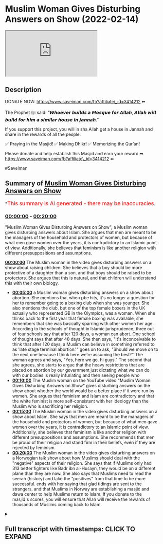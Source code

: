 # Muslim Woman Gives Disturbing Answers on Show (2022-02-14)

<iframe loading='lazy' src='https://www.youtube.com/embed/0eUfu5Wrh5E'></iframe>

## Description

DONATE NOW: https://www.saveiman.com/fb?affiliate\_id=3414212 ⬅

The Prophet ﷺ said: “𝙒𝙝𝙤𝙚𝙫𝙚𝙧 𝙗𝙪𝙞𝙡𝙙𝙨 𝙖 𝙈𝙤𝙨𝙦𝙪𝙚 𝙛𝙤𝙧 𝘼𝙡𝙡𝙖𝙝, 𝘼𝙡𝙡𝙖𝙝 𝙬𝙞𝙡𝙡 𝙗𝙪𝙞𝙡𝙙 𝙛𝙤𝙧 𝙝𝙞𝙢 𝙖 𝙨𝙞𝙢𝙞𝙡𝙖𝙧 𝙝𝙤𝙪𝙨𝙚 𝙞𝙣 𝙅𝙖𝙣𝙣𝙖𝙝.”

If you support this project, you will in sha Allah get a house in Jannah and share in the rewards of all the people:

✅ Praying in the Masjid!
✅ Making Dhikr!
✅ Memorizing the Qur’an!

Please donate and help establish this Masjid and earn your reward ➡ https://www.saveiman.com/fb?affiliate\_id=3414212 ⬅

\#SaveIman

## Summary of [Muslim Woman Gives Disturbing Answers on Show](https://www.youtube.com/watch?v=0eUfu5Wrh5E)

\*<span style="color:red; font-size:125%">This summary is AI generated - there may be inaccuracies</span>.

### [00:00:00](https://www.youtube.com/watch?v=0eUfu5Wrh5E\&t=0) - [00:20:00](https://www.youtube.com/watch?v=0eUfu5Wrh5E\&t=1200)

"Muslim Woman Gives Disturbing Answers on Show", a Muslim woman gives disturbing answers about Islam. She argues that men are meant to be the managers of the household and protectors of women, but because of what men gave women over the years, it is contradictory to an Islamic point of view. Additionally, she believes that feminism is like another religion with different presuppositions and assumptions.

**[00:00:00](https://www.youtube.com/watch?v=0eUfu5Wrh5E\&t=0)** The Muslim woman in the video gives disturbing answers on a show about raising children. She believes that a boy should be more protective of a daughter than a son, and that boys should be raised to be protectors. She argues that this is natural, and that children will understand this with their own biology.

*   **[00:05:00](https://www.youtube.com/watch?v=0eUfu5Wrh5E\&t=300)**  a Muslim woman gives disturbing answers on a show about abortion. She mentions that when pbe hits, it's no longer a question for her to remember going to a boxing club when she was younger. She also mentions the club, but one of the top female boxers in the UK actually who represented GB in the Olympics, was a woman. When she thinks back to the first year that female boxing was available, she remembers that she was basically sparring with other women her age. According to the schools of thought in Islamic jurisprudence, three out of four schools say that after 120 days, a woman can abort. One school of thought says that after 40 days. She then says, "It's inconceivable to think that after 120 days, a Muslim can believe in something referred to as 'late stage terminal abortion.'"  goes on to ask, "Should we move on to the next one because I think here we're assuming the best?" The woman agrees and says, "Yes, here we go, hi guys." The second that she agrees, she starts to argue that the heavy restrictions that are placed on abortion by our government just dictating what we can do with our bodies is really infuriating and then seeing people who
*   **[00:10:00](https://www.youtube.com/watch?v=0eUfu5Wrh5E\&t=600)** The Muslim woman on the YouTube video "Muslim Woman Gives Disturbing Answers on Show" gives disturbing answers on the show about whether the world would be a better place if it were run by women. She argues that feminism and islam are contradictory and that the white feminist is more self-consistent with her ideology than the Muslim who is sacrificing her religion.
*   **[00:15:00](https://www.youtube.com/watch?v=0eUfu5Wrh5E\&t=900)** The Muslim woman in the video gives disturbing answers on a show about Islam. She says that men are meant to be the managers of the household and protectors of women, but because of what men gave women over the years, it is contradictory to an Islamic point of view. Additionally, she believes that feminism is like another religion with different presuppositions and assumptions. She recommends that men be proud of their religion and stand firm in their beliefs, even if they are rejected by feminism.
*   **[00:20:00](https://www.youtube.com/watch?v=0eUfu5Wrh5E\&t=1200)** The Muslim woman in the video gives disturbing answers on a Norwegian talk show about how Muslims should deal with the "negative" aspects of their religion. She says that if Muslims only had 313 better fighters like Badr ibn al-Husayn, they would be on a different plane than they are now. She also says that Muslims need to read the seerah (history) and take the "positives" from that time to be more successful.  ends with her saying that glad tidings are sent to the strangers, and that Muslims in Norway are establishing a masjid and dawa center to help Muslims return to Islam. If you donate to the masjid's scores, you will ensure that Allah will receive the rewards of thousands of Muslims coming back to Islam.

<details><summary><h2>Full transcript with timestamps: CLICK TO EXPAND</h2></summary>

[0:00:00](https://youtu.be/0eUfu5Wrh5E?t=0) muslims in norway are now establishing a\
[0:00:02](https://youtu.be/0eUfu5Wrh5E?t=2) masjid and dawa center to enhance the\
[0:00:04](https://youtu.be/0eUfu5Wrh5E?t=4) norwegian dawah if you donate to this\
[0:00:06](https://youtu.be/0eUfu5Wrh5E?t=6) cause you will ensure allah reap the\
[0:00:08](https://youtu.be/0eUfu5Wrh5E?t=8) rewards of thousands of muslims coming\
[0:00:11](https://youtu.be/0eUfu5Wrh5E?t=11) back to islam and many of those who\
[0:00:13](https://youtu.be/0eUfu5Wrh5E?t=13) become dwight and invite to islam so\
[0:00:15](https://youtu.be/0eUfu5Wrh5E?t=15) click the link and donate now and share\
[0:00:18](https://youtu.be/0eUfu5Wrh5E?t=18) the video for extra rewards\
[0:00:26](https://youtu.be/0eUfu5Wrh5E?t=26) \[Music]\
[0:00:28](https://youtu.be/0eUfu5Wrh5E?t=28) i'm here with big g and a plus\
[0:00:32](https://youtu.be/0eUfu5Wrh5E?t=32) yes okay\
[0:00:35](https://youtu.be/0eUfu5Wrh5E?t=35) and here as well big h of course with\
[0:00:38](https://youtu.be/0eUfu5Wrh5E?t=38) you guys where is he\
[0:00:40](https://youtu.be/0eUfu5Wrh5E?t=40) \[Laughter]\
[0:00:42](https://youtu.be/0eUfu5Wrh5E?t=42) today we're going to be reacting to a\
[0:00:44](https://youtu.be/0eUfu5Wrh5E?t=44) video which i came across which has many\
[0:00:45](https://youtu.be/0eUfu5Wrh5E?t=45) many views uh about seven million\
[0:00:48](https://youtu.be/0eUfu5Wrh5E?t=48) actually i was surprised i didn't come\
[0:00:49](https://youtu.be/0eUfu5Wrh5E?t=49) across this video or that no one sent it\
[0:00:51](https://youtu.be/0eUfu5Wrh5E?t=51) to me before i think we were all\
[0:00:52](https://youtu.be/0eUfu5Wrh5E?t=52) surprised actually because this video\
[0:00:53](https://youtu.be/0eUfu5Wrh5E?t=53) was quite interesting it is actually\
[0:00:54](https://youtu.be/0eUfu5Wrh5E?t=54) yeah not least because there was\
[0:00:56](https://youtu.be/0eUfu5Wrh5E?t=56) actually a muslim representative\
[0:00:59](https://youtu.be/0eUfu5Wrh5E?t=59) did she represent\
[0:01:00](https://youtu.be/0eUfu5Wrh5E?t=60) exactly this is the question right there\
[0:01:02](https://youtu.be/0eUfu5Wrh5E?t=62) was a muslim woman there who at least\
[0:01:04](https://youtu.be/0eUfu5Wrh5E?t=64) looked like a muslim but did not sound\
[0:01:06](https://youtu.be/0eUfu5Wrh5E?t=66) like one\
[0:01:07](https://youtu.be/0eUfu5Wrh5E?t=67) who was answering these questions and\
[0:01:09](https://youtu.be/0eUfu5Wrh5E?t=69) the way this this program works the\
[0:01:10](https://youtu.be/0eUfu5Wrh5E?t=70) spectrum is that they've asked these\
[0:01:12](https://youtu.be/0eUfu5Wrh5E?t=72) questions and then they would stand\
[0:01:14](https://youtu.be/0eUfu5Wrh5E?t=74) on a spectrum\
[0:01:15](https://youtu.be/0eUfu5Wrh5E?t=75) okay on whether they agree\
[0:01:18](https://youtu.be/0eUfu5Wrh5E?t=78) or to what extent they agree and or\
[0:01:19](https://youtu.be/0eUfu5Wrh5E?t=79) disagree\
[0:01:20](https://youtu.be/0eUfu5Wrh5E?t=80) and so there are there are a few\
[0:01:22](https://youtu.be/0eUfu5Wrh5E?t=82) questions here that were asked i think\
[0:01:23](https://youtu.be/0eUfu5Wrh5E?t=83) which are person into the public\
[0:01:24](https://youtu.be/0eUfu5Wrh5E?t=84) discourse which we want to react to so\
[0:01:27](https://youtu.be/0eUfu5Wrh5E?t=87) let's let's look at the first thing\
[0:01:29](https://youtu.be/0eUfu5Wrh5E?t=89) that i i felt was um\
[0:01:32](https://youtu.be/0eUfu5Wrh5E?t=92) pretty important\
[0:01:35](https://youtu.be/0eUfu5Wrh5E?t=95) i actually don't want kids but if i were\
[0:01:37](https://youtu.be/0eUfu5Wrh5E?t=97) to decide to do that i would want them\
[0:01:40](https://youtu.be/0eUfu5Wrh5E?t=100) to to grow up in that environment where\
[0:01:42](https://youtu.be/0eUfu5Wrh5E?t=102) there's no difference between you two\
[0:01:44](https://youtu.be/0eUfu5Wrh5E?t=104) you don't have like a curfew that she\
[0:01:46](https://youtu.be/0eUfu5Wrh5E?t=106) doesn't have or vice versa so hijab what\
[0:01:49](https://youtu.be/0eUfu5Wrh5E?t=109) do you think about that because that's\
[0:01:49](https://youtu.be/0eUfu5Wrh5E?t=109) something a bit you know i would say\
[0:01:51](https://youtu.be/0eUfu5Wrh5E?t=111) well close to all of our hearts but you\
[0:01:53](https://youtu.be/0eUfu5Wrh5E?t=113) know to see a muslim woman um saying\
[0:01:55](https://youtu.be/0eUfu5Wrh5E?t=115) what she said or moving to where she\
[0:01:57](https://youtu.be/0eUfu5Wrh5E?t=117) moved was it the right move\
[0:01:58](https://youtu.be/0eUfu5Wrh5E?t=118) no i don't i don't think it was the\
[0:02:00](https://youtu.be/0eUfu5Wrh5E?t=120) right move but um we can employ hosni\
[0:02:02](https://youtu.be/0eUfu5Wrh5E?t=122) van here or the\
[0:02:03](https://youtu.be/0eUfu5Wrh5E?t=123) thinking good because at this point in\
[0:02:05](https://youtu.be/0eUfu5Wrh5E?t=125) time you can see that generically i mean\
[0:02:08](https://youtu.be/0eUfu5Wrh5E?t=128) when you're raising boys and girls there\
[0:02:09](https://youtu.be/0eUfu5Wrh5E?t=129) are not that many differences in the way\
[0:02:11](https://youtu.be/0eUfu5Wrh5E?t=131) that you're going to raise both of them\
[0:02:12](https://youtu.be/0eUfu5Wrh5E?t=132) in fact there are many rules in islam\
[0:02:14](https://youtu.be/0eUfu5Wrh5E?t=134) which indicate that you should be equal\
[0:02:16](https://youtu.be/0eUfu5Wrh5E?t=136) in gifts\
[0:02:17](https://youtu.be/0eUfu5Wrh5E?t=137) and time spent and your love that you\
[0:02:19](https://youtu.be/0eUfu5Wrh5E?t=139) have for both boys and girls so\
[0:02:21](https://youtu.be/0eUfu5Wrh5E?t=141) generically i mean\
[0:02:22](https://youtu.be/0eUfu5Wrh5E?t=142) uh i don't think it's wrong however\
[0:02:24](https://youtu.be/0eUfu5Wrh5E?t=144) there are obviously differences\
[0:02:26](https://youtu.be/0eUfu5Wrh5E?t=146) especially as boys and girls become\
[0:02:28](https://youtu.be/0eUfu5Wrh5E?t=148) closer to puberty\
[0:02:29](https://youtu.be/0eUfu5Wrh5E?t=149) and become closer to adulthood so\
[0:02:32](https://youtu.be/0eUfu5Wrh5E?t=152) that's what i would say like for for\
[0:02:33](https://youtu.be/0eUfu5Wrh5E?t=153) instance\
[0:02:35](https://youtu.be/0eUfu5Wrh5E?t=155) a boy now who's becoming a man has to\
[0:02:38](https://youtu.be/0eUfu5Wrh5E?t=158) start thinking about protection the\
[0:02:39](https://youtu.be/0eUfu5Wrh5E?t=159) protective role that they would have\
[0:02:42](https://youtu.be/0eUfu5Wrh5E?t=162) this is something we believe in we\
[0:02:43](https://youtu.be/0eUfu5Wrh5E?t=163) believe that for example a boy a son and\
[0:02:45](https://youtu.be/0eUfu5Wrh5E?t=165) a daughter\
[0:02:46](https://youtu.be/0eUfu5Wrh5E?t=166) knowing that the son has advantages\
[0:02:49](https://youtu.be/0eUfu5Wrh5E?t=169) which are anatomical in nature\
[0:02:51](https://youtu.be/0eUfu5Wrh5E?t=171) clearly you would you would guide the\
[0:02:52](https://youtu.be/0eUfu5Wrh5E?t=172) sun to be protective of over the\
[0:02:54](https://youtu.be/0eUfu5Wrh5E?t=174) daughter in a way that you wouldn't tell\
[0:02:56](https://youtu.be/0eUfu5Wrh5E?t=176) the daughter to be protective over the\
[0:02:58](https://youtu.be/0eUfu5Wrh5E?t=178) sun i don't know how to accent do you\
[0:03:00](https://youtu.be/0eUfu5Wrh5E?t=180) agree with uh with that no exactly even\
[0:03:02](https://youtu.be/0eUfu5Wrh5E?t=182) biologically that follows you know i've\
[0:03:04](https://youtu.be/0eUfu5Wrh5E?t=184) had a discussion with feminists in the\
[0:03:05](https://youtu.be/0eUfu5Wrh5E?t=185) park as well you know it's it's it's sad\
[0:03:07](https://youtu.be/0eUfu5Wrh5E?t=187) you know for them to deny their own\
[0:03:08](https://youtu.be/0eUfu5Wrh5E?t=188) biology you know and we're not talking\
[0:03:10](https://youtu.be/0eUfu5Wrh5E?t=190) about exceptions they'll come and say oh\
[0:03:11](https://youtu.be/0eUfu5Wrh5E?t=191) but if there's a woman that's a\
[0:03:12](https://youtu.be/0eUfu5Wrh5E?t=192) kickboxer we're not talking about that\
[0:03:13](https://youtu.be/0eUfu5Wrh5E?t=193) you know it's it's the duty of the male\
[0:03:16](https://youtu.be/0eUfu5Wrh5E?t=196) and like allah says men are the\
[0:03:17](https://youtu.be/0eUfu5Wrh5E?t=197) maintainers and practices of women\
[0:03:18](https://youtu.be/0eUfu5Wrh5E?t=198) period if the one who created me said\
[0:03:20](https://youtu.be/0eUfu5Wrh5E?t=200) that there's there's nothing else that\
[0:03:21](https://youtu.be/0eUfu5Wrh5E?t=201) needs to be loved that's what i was\
[0:03:23](https://youtu.be/0eUfu5Wrh5E?t=203) saying without delving in too much\
[0:03:26](https://youtu.be/0eUfu5Wrh5E?t=206) yeah i was gonna say that if if i was to\
[0:03:29](https://youtu.be/0eUfu5Wrh5E?t=209) push back and play devil's advocate i\
[0:03:32](https://youtu.be/0eUfu5Wrh5E?t=212) would say okay but here we're talking\
[0:03:34](https://youtu.be/0eUfu5Wrh5E?t=214) about kids\
[0:03:35](https://youtu.be/0eUfu5Wrh5E?t=215) should you not be bringing them all up\
[0:03:37](https://youtu.be/0eUfu5Wrh5E?t=217) as protectors should they not all be\
[0:03:40](https://youtu.be/0eUfu5Wrh5E?t=220) exposed to that no what's the definition\
[0:03:41](https://youtu.be/0eUfu5Wrh5E?t=221) protected\
[0:03:42](https://youtu.be/0eUfu5Wrh5E?t=222) look firstly if i have a daughter and\
[0:03:44](https://youtu.be/0eUfu5Wrh5E?t=224) have a son i'll both tell them both how\
[0:03:47](https://youtu.be/0eUfu5Wrh5E?t=227) to protect myself and i'm sure even your\
[0:03:49](https://youtu.be/0eUfu5Wrh5E?t=229) could you send them to bjj you know so\
[0:03:52](https://youtu.be/0eUfu5Wrh5E?t=232) even though you're\
[0:03:53](https://youtu.be/0eUfu5Wrh5E?t=233) against this but in your life you\
[0:03:55](https://youtu.be/0eUfu5Wrh5E?t=235) practice like you take your daughter and\
[0:03:57](https://youtu.be/0eUfu5Wrh5E?t=237) your son to bjj however let's be real\
[0:03:59](https://youtu.be/0eUfu5Wrh5E?t=239) here that when they grow up yeah that we\
[0:04:01](https://youtu.be/0eUfu5Wrh5E?t=241) need to be real with them and tell them\
[0:04:03](https://youtu.be/0eUfu5Wrh5E?t=243) you know and i'm sure they would realize\
[0:04:04](https://youtu.be/0eUfu5Wrh5E?t=244) that with their own biology they'll\
[0:04:05](https://youtu.be/0eUfu5Wrh5E?t=245) understand that a man is tend to be more\
[0:04:07](https://youtu.be/0eUfu5Wrh5E?t=247) stronger and their brother is there to\
[0:04:08](https://youtu.be/0eUfu5Wrh5E?t=248) protect you\
[0:04:09](https://youtu.be/0eUfu5Wrh5E?t=249) why should we be afraid of that that's\
[0:04:11](https://youtu.be/0eUfu5Wrh5E?t=251) why i would say that and you know on\
[0:04:12](https://youtu.be/0eUfu5Wrh5E?t=252) this point you know i take my child to i\
[0:04:15](https://youtu.be/0eUfu5Wrh5E?t=255) would do we do everything with like in\
[0:04:17](https://youtu.be/0eUfu5Wrh5E?t=257) terms of self defense my two i've got\
[0:04:18](https://youtu.be/0eUfu5Wrh5E?t=258) two daughters as you know but the thing\
[0:04:21](https://youtu.be/0eUfu5Wrh5E?t=261) is\
[0:04:22](https://youtu.be/0eUfu5Wrh5E?t=262) i do that now when she's very young and\
[0:04:24](https://youtu.be/0eUfu5Wrh5E?t=264) prepubescent and the same thing with my\
[0:04:26](https://youtu.be/0eUfu5Wrh5E?t=266) son but the moment puberty kicks in i\
[0:04:28](https://youtu.be/0eUfu5Wrh5E?t=268) mean people don't realize the effect of\
[0:04:29](https://youtu.be/0eUfu5Wrh5E?t=269) testosterone when testosterone comes\
[0:04:32](https://youtu.be/0eUfu5Wrh5E?t=272) into the picture i mean it's changing it\
[0:04:35](https://youtu.be/0eUfu5Wrh5E?t=275) actually increases muscle mass by up to\
[0:04:37](https://youtu.be/0eUfu5Wrh5E?t=277) fifty percent\
[0:04:39](https://youtu.be/0eUfu5Wrh5E?t=279) fifty five zero percent\
[0:04:41](https://youtu.be/0eUfu5Wrh5E?t=281) so now you know this is very interesting\
[0:04:45](https://youtu.be/0eUfu5Wrh5E?t=285) you see children right when they grow\
[0:04:47](https://youtu.be/0eUfu5Wrh5E?t=287) older and you see how like for example\
[0:04:49](https://youtu.be/0eUfu5Wrh5E?t=289) girls versus boys before the pubescent\
[0:04:51](https://youtu.be/0eUfu5Wrh5E?t=291) stage girls can sometimes really\
[0:04:53](https://youtu.be/0eUfu5Wrh5E?t=293) dominate boys because they don't there's\
[0:04:55](https://youtu.be/0eUfu5Wrh5E?t=295) no like testosterone advantage and these\
[0:04:58](https://youtu.be/0eUfu5Wrh5E?t=298) kind of things you see that very it's\
[0:04:59](https://youtu.be/0eUfu5Wrh5E?t=299) very often um very common but then when\
[0:05:02](https://youtu.be/0eUfu5Wrh5E?t=302) when pbe hits that's no longer a\
[0:05:03](https://youtu.be/0eUfu5Wrh5E?t=303) question i remember i remember going to\
[0:05:05](https://youtu.be/0eUfu5Wrh5E?t=305) a boxing club when i was younger i want\
[0:05:06](https://youtu.be/0eUfu5Wrh5E?t=306) to mention the club but one of the top\
[0:05:08](https://youtu.be/0eUfu5Wrh5E?t=308) female boxers in the uk actually who\
[0:05:10](https://youtu.be/0eUfu5Wrh5E?t=310) represented gb in\
[0:05:12](https://youtu.be/0eUfu5Wrh5E?t=312) the olympics okay\
[0:05:14](https://youtu.be/0eUfu5Wrh5E?t=314) when i think the first year they had\
[0:05:16](https://youtu.be/0eUfu5Wrh5E?t=316) female boxing yeah\
[0:05:18](https://youtu.be/0eUfu5Wrh5E?t=318) she was basically sparring she was a\
[0:05:20](https://youtu.be/0eUfu5Wrh5E?t=320) woman she was part of the 14 year old\
[0:05:21](https://youtu.be/0eUfu5Wrh5E?t=321) boys\
[0:05:23](https://youtu.be/0eUfu5Wrh5E?t=323) 13 14 year olds yeah eights and your\
[0:05:24](https://youtu.be/0eUfu5Wrh5E?t=324) nines she would be inconceivable to put\
[0:05:27](https://youtu.be/0eUfu5Wrh5E?t=327) her in with you know a 21 year old or\
[0:05:30](https://youtu.be/0eUfu5Wrh5E?t=330) something like that\
[0:05:32](https://youtu.be/0eUfu5Wrh5E?t=332) who's her weight or equal weight because\
[0:05:34](https://youtu.be/0eUfu5Wrh5E?t=334) the advantages are so well described\
[0:05:36](https://youtu.be/0eUfu5Wrh5E?t=336) then everyone knows in in that industry\
[0:05:38](https://youtu.be/0eUfu5Wrh5E?t=338) that it would be so disadvantageous for\
[0:05:39](https://youtu.be/0eUfu5Wrh5E?t=339) them okay should we move on to the next\
[0:05:41](https://youtu.be/0eUfu5Wrh5E?t=341) one because i think here we're assuming\
[0:05:42](https://youtu.be/0eUfu5Wrh5E?t=342) the best\
[0:05:53](https://youtu.be/0eUfu5Wrh5E?t=353) oh here we go hi guys\
[0:05:58](https://youtu.be/0eUfu5Wrh5E?t=358) second that i agree with that statement\
[0:06:00](https://youtu.be/0eUfu5Wrh5E?t=360) but i feel like the heavy restrictions\
[0:06:03](https://youtu.be/0eUfu5Wrh5E?t=363) that are placed on it by our government\
[0:06:05](https://youtu.be/0eUfu5Wrh5E?t=365) just dictating what we can do with our\
[0:06:06](https://youtu.be/0eUfu5Wrh5E?t=366) bodies is really infuriating and then\
[0:06:08](https://youtu.be/0eUfu5Wrh5E?t=368) seeing people who have kids and resent\
[0:06:10](https://youtu.be/0eUfu5Wrh5E?t=370) it for the rest of their lives and\
[0:06:12](https://youtu.be/0eUfu5Wrh5E?t=372) raising children that they never wanted\
[0:06:14](https://youtu.be/0eUfu5Wrh5E?t=374) it's frustrating and so do you think\
[0:06:16](https://youtu.be/0eUfu5Wrh5E?t=376) that those parents that are struggling\
[0:06:18](https://youtu.be/0eUfu5Wrh5E?t=378) with raising their children that they\
[0:06:19](https://youtu.be/0eUfu5Wrh5E?t=379) didn't have the option for adoption or\
[0:06:22](https://youtu.be/0eUfu5Wrh5E?t=382) other ways it depends like for a lot of\
[0:06:25](https://youtu.be/0eUfu5Wrh5E?t=385) cultures adoption is not okay so as you\
[0:06:27](https://youtu.be/0eUfu5Wrh5E?t=387) guys saw she was strongly agreeing with\
[0:06:30](https://youtu.be/0eUfu5Wrh5E?t=390) abortion but we know this just to make\
[0:06:31](https://youtu.be/0eUfu5Wrh5E?t=391) this clear\
[0:06:32](https://youtu.be/0eUfu5Wrh5E?t=392) that according to the the schools of\
[0:06:34](https://youtu.be/0eUfu5Wrh5E?t=394) thought in islamic jurisprudence three\
[0:06:36](https://youtu.be/0eUfu5Wrh5E?t=396) out of four schools say\
[0:06:38](https://youtu.be/0eUfu5Wrh5E?t=398) that after 120 days i mean up to 120\
[0:06:41](https://youtu.be/0eUfu5Wrh5E?t=401) days you can abort\
[0:06:43](https://youtu.be/0eUfu5Wrh5E?t=403) in certain circumstances not not all\
[0:06:45](https://youtu.be/0eUfu5Wrh5E?t=405) circumstances and one school of thought\
[0:06:47](https://youtu.be/0eUfu5Wrh5E?t=407) says 40 days\
[0:06:48](https://youtu.be/0eUfu5Wrh5E?t=408) it's inconceivable to think that after\
[0:06:51](https://youtu.be/0eUfu5Wrh5E?t=411) 120 days that a muslim\
[0:06:54](https://youtu.be/0eUfu5Wrh5E?t=414) can believe in something referred to as\
[0:06:56](https://youtu.be/0eUfu5Wrh5E?t=416) late stage terminal abortion\
[0:06:59](https://youtu.be/0eUfu5Wrh5E?t=419) which is as you know in in america in\
[0:07:02](https://youtu.be/0eUfu5Wrh5E?t=422) different parts of the western world and\
[0:07:03](https://youtu.be/0eUfu5Wrh5E?t=423) different parts of the world can go up\
[0:07:05](https://youtu.be/0eUfu5Wrh5E?t=425) to six months which if you've ever seen\
[0:07:07](https://youtu.be/0eUfu5Wrh5E?t=427) a child a child can survive in six\
[0:07:09](https://youtu.be/0eUfu5Wrh5E?t=429) months the way they take and we couldn't\
[0:07:11](https://youtu.be/0eUfu5Wrh5E?t=431) even put this like as a picture of you\
[0:07:13](https://youtu.be/0eUfu5Wrh5E?t=433) know a video how they actually extract\
[0:07:16](https://youtu.be/0eUfu5Wrh5E?t=436) and cut up a baby that's five months old\
[0:07:18](https://youtu.be/0eUfu5Wrh5E?t=438) literally a viable child a viable when i\
[0:07:21](https://youtu.be/0eUfu5Wrh5E?t=441) say viable i'm talking about living it\
[0:07:23](https://youtu.be/0eUfu5Wrh5E?t=443) has a pulse it has a heart it has organs\
[0:07:25](https://youtu.be/0eUfu5Wrh5E?t=445) it has a brain it can\
[0:07:28](https://youtu.be/0eUfu5Wrh5E?t=448) it can\
[0:07:28](https://youtu.be/0eUfu5Wrh5E?t=448) it has a nervous system you killed this\
[0:07:31](https://youtu.be/0eUfu5Wrh5E?t=451) child practically\
[0:07:33](https://youtu.be/0eUfu5Wrh5E?t=453) you're saying that a woman should have\
[0:07:34](https://youtu.be/0eUfu5Wrh5E?t=454) the right to do this\
[0:07:36](https://youtu.be/0eUfu5Wrh5E?t=456) on what grounds do you think this is\
[0:07:37](https://youtu.be/0eUfu5Wrh5E?t=457) commensurate with the islamic teaching\
[0:07:39](https://youtu.be/0eUfu5Wrh5E?t=459) to be honest i believe this it's it's\
[0:07:40](https://youtu.be/0eUfu5Wrh5E?t=460) just based on nothing no rationale no\
[0:07:42](https://youtu.be/0eUfu5Wrh5E?t=462) logic it's just basically\
[0:07:44](https://youtu.be/0eUfu5Wrh5E?t=464) i see an insecure muslim woman yeah\
[0:07:47](https://youtu.be/0eUfu5Wrh5E?t=467) who's dominated uh yes you know with\
[0:07:49](https://youtu.be/0eUfu5Wrh5E?t=469) ideologically yeah in the west yes and\
[0:07:51](https://youtu.be/0eUfu5Wrh5E?t=471) she's just basically\
[0:07:53](https://youtu.be/0eUfu5Wrh5E?t=473) like she's just saying you know i'm here\
[0:07:54](https://youtu.be/0eUfu5Wrh5E?t=474) do wherever you like me and wherever you\
[0:07:56](https://youtu.be/0eUfu5Wrh5E?t=476) go i'm to follow you that's what i see\
[0:07:58](https://youtu.be/0eUfu5Wrh5E?t=478) because there is no way if i sat that\
[0:07:59](https://youtu.be/0eUfu5Wrh5E?t=479) sister down i said do you genuinely\
[0:08:01](https://youtu.be/0eUfu5Wrh5E?t=481) believe this she would say to me\
[0:08:03](https://youtu.be/0eUfu5Wrh5E?t=483) i hope she would say to me no like i\
[0:08:04](https://youtu.be/0eUfu5Wrh5E?t=484) don't even know if i can say that she\
[0:08:06](https://youtu.be/0eUfu5Wrh5E?t=486) will say no and i hope she will say no\
[0:08:08](https://youtu.be/0eUfu5Wrh5E?t=488) but the thing is here how could you can\
[0:08:09](https://youtu.be/0eUfu5Wrh5E?t=489) you imagine this sister she's going to\
[0:08:11](https://youtu.be/0eUfu5Wrh5E?t=491) watch this i don't know if you have kids\
[0:08:13](https://youtu.be/0eUfu5Wrh5E?t=493) imagine you have a child and i want you\
[0:08:15](https://youtu.be/0eUfu5Wrh5E?t=495) to look at that child after you after\
[0:08:17](https://youtu.be/0eUfu5Wrh5E?t=497) you look at that child i want you to\
[0:08:18](https://youtu.be/0eUfu5Wrh5E?t=498) look at that child and say you know what\
[0:08:20](https://youtu.be/0eUfu5Wrh5E?t=500) your sibling\
[0:08:22](https://youtu.be/0eUfu5Wrh5E?t=502) imagine bro\
[0:08:23](https://youtu.be/0eUfu5Wrh5E?t=503) they were ripped piece by piece piece by\
[0:08:26](https://youtu.be/0eUfu5Wrh5E?t=506) piece because we need to put this into\
[0:08:28](https://youtu.be/0eUfu5Wrh5E?t=508) perspective when you come in and say oh\
[0:08:29](https://youtu.be/0eUfu5Wrh5E?t=509) that's wrong no no look at your child\
[0:08:31](https://youtu.be/0eUfu5Wrh5E?t=511) and say and if you did ever do abortion\
[0:08:33](https://youtu.be/0eUfu5Wrh5E?t=513) may allah forgive you and repent look at\
[0:08:35](https://youtu.be/0eUfu5Wrh5E?t=515) your child and say one of your siblings\
[0:08:37](https://youtu.be/0eUfu5Wrh5E?t=517) that died\
[0:08:39](https://youtu.be/0eUfu5Wrh5E?t=519) or killed not died killed and bit by lib\
[0:08:42](https://youtu.be/0eUfu5Wrh5E?t=522) limb by limb and we ripped them into\
[0:08:44](https://youtu.be/0eUfu5Wrh5E?t=524) pieces\
[0:08:46](https://youtu.be/0eUfu5Wrh5E?t=526) you're not talking about early abortion\
[0:08:47](https://youtu.be/0eUfu5Wrh5E?t=527) yeah\
[0:08:48](https://youtu.be/0eUfu5Wrh5E?t=528) no we're talking about five months yes\
[0:08:50](https://youtu.be/0eUfu5Wrh5E?t=530) but she's she's saying totally agree\
[0:08:51](https://youtu.be/0eUfu5Wrh5E?t=531) about her and the question is very clear\
[0:08:53](https://youtu.be/0eUfu5Wrh5E?t=533) so yes so\
[0:08:55](https://youtu.be/0eUfu5Wrh5E?t=535) limb by limb you've literally killed\
[0:08:57](https://youtu.be/0eUfu5Wrh5E?t=537) your own child you've killed your own\
[0:08:58](https://youtu.be/0eUfu5Wrh5E?t=538) child so you should\
[0:09:00](https://youtu.be/0eUfu5Wrh5E?t=540) bring up the child and say this is what\
[0:09:02](https://youtu.be/0eUfu5Wrh5E?t=542) i did to your sibling would you do that\
[0:09:07](https://youtu.be/0eUfu5Wrh5E?t=547) the quran states that when the child\
[0:09:09](https://youtu.be/0eUfu5Wrh5E?t=549) that the female interestingly\
[0:09:11](https://youtu.be/0eUfu5Wrh5E?t=551) female infanticide that the quran is\
[0:09:13](https://youtu.be/0eUfu5Wrh5E?t=553) against when the female child\
[0:09:15](https://youtu.be/0eUfu5Wrh5E?t=555) says for what for what sin did i what\
[0:09:18](https://youtu.be/0eUfu5Wrh5E?t=558) did you kill me for yes yes\
[0:09:22](https://youtu.be/0eUfu5Wrh5E?t=562) \[Music]\
[0:09:24](https://youtu.be/0eUfu5Wrh5E?t=564) what did you kill me for feminism\
[0:09:25](https://youtu.be/0eUfu5Wrh5E?t=565) exactly no no no no no what did you kill\
[0:09:26](https://youtu.be/0eUfu5Wrh5E?t=566) me can you watch under the judgement\
[0:09:28](https://youtu.be/0eUfu5Wrh5E?t=568) what did you kill me for uh for uh an\
[0:09:30](https://youtu.be/0eUfu5Wrh5E?t=570) ideology because i was insecure\
[0:09:34](https://youtu.be/0eUfu5Wrh5E?t=574) i think what's interesting here is the\
[0:09:36](https://youtu.be/0eUfu5Wrh5E?t=576) the slogan they use is my body my choice\
[0:09:39](https://youtu.be/0eUfu5Wrh5E?t=579) but absolutely your body it's not your\
[0:09:40](https://youtu.be/0eUfu5Wrh5E?t=580) body\
[0:09:42](https://youtu.be/0eUfu5Wrh5E?t=582) it's my body one bro one brother made a\
[0:09:44](https://youtu.be/0eUfu5Wrh5E?t=584) very good choice\
[0:09:45](https://youtu.be/0eUfu5Wrh5E?t=585) not choice he made a very good point and\
[0:09:47](https://youtu.be/0eUfu5Wrh5E?t=587) he said\
[0:09:48](https://youtu.be/0eUfu5Wrh5E?t=588) that puts the whole kind of impetus on\
[0:09:50](https://youtu.be/0eUfu5Wrh5E?t=590) the past person themselves but they're\
[0:09:52](https://youtu.be/0eUfu5Wrh5E?t=592) not the only one that's responsible or\
[0:09:55](https://youtu.be/0eUfu5Wrh5E?t=595) affected by that decision exactly that's\
[0:09:56](https://youtu.be/0eUfu5Wrh5E?t=596) right what about the choice of the\
[0:09:58](https://youtu.be/0eUfu5Wrh5E?t=598) father what about the choice of the\
[0:10:00](https://youtu.be/0eUfu5Wrh5E?t=600) grandfather about the choice of the\
[0:10:01](https://youtu.be/0eUfu5Wrh5E?t=601) family these sorts of things it's like\
[0:10:03](https://youtu.be/0eUfu5Wrh5E?t=603) you mentioned about human rights it's\
[0:10:05](https://youtu.be/0eUfu5Wrh5E?t=605) all about\
[0:10:06](https://youtu.be/0eUfu5Wrh5E?t=606) what you owed and not what you owe and\
[0:10:09](https://youtu.be/0eUfu5Wrh5E?t=609) that's one of the issues that we have\
[0:10:10](https://youtu.be/0eUfu5Wrh5E?t=610) with this that's point number one point\
[0:10:11](https://youtu.be/0eUfu5Wrh5E?t=611) number two even\
[0:10:13](https://youtu.be/0eUfu5Wrh5E?t=613) ronaldo himself he was one of the\
[0:10:15](https://youtu.be/0eUfu5Wrh5E?t=615) children and he mentions this in his\
[0:10:18](https://youtu.be/0eUfu5Wrh5E?t=618) documentary that he was supposed to be\
[0:10:19](https://youtu.be/0eUfu5Wrh5E?t=619) aborted he was supposed to be gone but\
[0:10:22](https://youtu.be/0eUfu5Wrh5E?t=622) if we didn't have ronaldo then we\
[0:10:24](https://youtu.be/0eUfu5Wrh5E?t=624) wouldn't have such a a\
[0:10:27](https://youtu.be/0eUfu5Wrh5E?t=627) a football star that people look up to\
[0:10:29](https://youtu.be/0eUfu5Wrh5E?t=629) because he doesn't have tattoos he\
[0:10:31](https://youtu.be/0eUfu5Wrh5E?t=631) doesn't drink alcohol you know he looks\
[0:10:34](https://youtu.be/0eUfu5Wrh5E?t=634) after his family and and somebody that\
[0:10:36](https://youtu.be/0eUfu5Wrh5E?t=636) is i'm not saying the best of role\
[0:10:37](https://youtu.be/0eUfu5Wrh5E?t=637) models but i'm saying he's better than\
[0:10:39](https://youtu.be/0eUfu5Wrh5E?t=639) most\
[0:10:40](https://youtu.be/0eUfu5Wrh5E?t=640) so these two things i think uh\
[0:10:43](https://youtu.be/0eUfu5Wrh5E?t=643) are very important things to reflect\
[0:10:45](https://youtu.be/0eUfu5Wrh5E?t=645) about but you you wanted to say\
[0:10:46](https://youtu.be/0eUfu5Wrh5E?t=646) something about my body and my choice i\
[0:10:48](https://youtu.be/0eUfu5Wrh5E?t=648) forget this is my body my choice no so\
[0:10:50](https://youtu.be/0eUfu5Wrh5E?t=650) we we are created by allah and we belong\
[0:10:52](https://youtu.be/0eUfu5Wrh5E?t=652) to allah simple as that yeah this again\
[0:10:53](https://youtu.be/0eUfu5Wrh5E?t=653) it's it's a matter of akida bro and\
[0:10:55](https://youtu.be/0eUfu5Wrh5E?t=655) having tawakon and allah because when\
[0:10:57](https://youtu.be/0eUfu5Wrh5E?t=657) you're aborting this child again it's a\
[0:10:59](https://youtu.be/0eUfu5Wrh5E?t=659) lack of\
[0:11:00](https://youtu.be/0eUfu5Wrh5E?t=660) because if your thinking is i can't look\
[0:11:02](https://youtu.be/0eUfu5Wrh5E?t=662) after them okay allah says in the quran\
[0:11:04](https://youtu.be/0eUfu5Wrh5E?t=664) he is the one that provides one life all\
[0:11:06](https://youtu.be/0eUfu5Wrh5E?t=666) these issues linked to tawheed and his\
[0:11:09](https://youtu.be/0eUfu5Wrh5E?t=669) mainly\
[0:11:10](https://youtu.be/0eUfu5Wrh5E?t=670) not trusting having trust in allah\
[0:11:13](https://youtu.be/0eUfu5Wrh5E?t=673) knowing that he's the creator that\
[0:11:14](https://youtu.be/0eUfu5Wrh5E?t=674) created the heavens and the earth that\
[0:11:15](https://youtu.be/0eUfu5Wrh5E?t=675) he can provide for you it's not deep\
[0:11:17](https://youtu.be/0eUfu5Wrh5E?t=677) well\
[0:11:18](https://youtu.be/0eUfu5Wrh5E?t=678) it's an insulin can you imagine the one\
[0:11:19](https://youtu.be/0eUfu5Wrh5E?t=679) who created the heavens do you believe\
[0:11:20](https://youtu.be/0eUfu5Wrh5E?t=680) in him yeah i do but do you believe it\
[0:11:22](https://youtu.be/0eUfu5Wrh5E?t=682) can provide for you uh what an insult\
[0:11:24](https://youtu.be/0eUfu5Wrh5E?t=684) what's an insult there's there's also\
[0:11:26](https://youtu.be/0eUfu5Wrh5E?t=686) another thing that needs to be\
[0:11:28](https://youtu.be/0eUfu5Wrh5E?t=688) understood here they might say you know\
[0:11:29](https://youtu.be/0eUfu5Wrh5E?t=689) what she's just um she's just a woman\
[0:11:31](https://youtu.be/0eUfu5Wrh5E?t=691) you know leave her alone\
[0:11:35](https://youtu.be/0eUfu5Wrh5E?t=695) the thing is there's two types of\
[0:11:37](https://youtu.be/0eUfu5Wrh5E?t=697) muslims that can go on a show like that\
[0:11:38](https://youtu.be/0eUfu5Wrh5E?t=698) one without hijab that people will\
[0:11:40](https://youtu.be/0eUfu5Wrh5E?t=700) assume certain things let's face it we\
[0:11:42](https://youtu.be/0eUfu5Wrh5E?t=702) do live in a society where we judge by\
[0:11:45](https://youtu.be/0eUfu5Wrh5E?t=705) what's apparent whether it's right right\
[0:11:47](https://youtu.be/0eUfu5Wrh5E?t=707) or whether it's wrong if somebody sees a\
[0:11:49](https://youtu.be/0eUfu5Wrh5E?t=709) hijabi woman on there and they're not\
[0:11:51](https://youtu.be/0eUfu5Wrh5E?t=711) that exposed to islam they will assume\
[0:11:53](https://youtu.be/0eUfu5Wrh5E?t=713) that that is the orthodox opinion of\
[0:11:56](https://youtu.be/0eUfu5Wrh5E?t=716) islam so you're saying that there is a\
[0:11:58](https://youtu.be/0eUfu5Wrh5E?t=718) cut of age and you're saying three\
[0:11:59](https://youtu.be/0eUfu5Wrh5E?t=719) months now you could argue maybe she\
[0:12:01](https://youtu.be/0eUfu5Wrh5E?t=721) knew that maybe she didn't know that\
[0:12:03](https://youtu.be/0eUfu5Wrh5E?t=723) four months but with all due respect\
[0:12:05](https://youtu.be/0eUfu5Wrh5E?t=725) like if she didn't know that and she\
[0:12:06](https://youtu.be/0eUfu5Wrh5E?t=726) knows she's the only hijabi on that show\
[0:12:08](https://youtu.be/0eUfu5Wrh5E?t=728) it's a big channel she has a\
[0:12:10](https://youtu.be/0eUfu5Wrh5E?t=730) responsibility to say and represent her\
[0:12:13](https://youtu.be/0eUfu5Wrh5E?t=733) religion because she's wearing the\
[0:12:14](https://youtu.be/0eUfu5Wrh5E?t=734) attire if you're wearing the attire of a\
[0:12:16](https://youtu.be/0eUfu5Wrh5E?t=736) policewoman and then somebody asks you\
[0:12:18](https://youtu.be/0eUfu5Wrh5E?t=738) law and you get the law wrong you can't\
[0:12:20](https://youtu.be/0eUfu5Wrh5E?t=740) say hey don't judge me by the way i look\
[0:12:22](https://youtu.be/0eUfu5Wrh5E?t=742) so she's she is responsible and she does\
[0:12:25](https://youtu.be/0eUfu5Wrh5E?t=745) need to be sensible about these things\
[0:12:27](https://youtu.be/0eUfu5Wrh5E?t=747) even if you make the argument that maybe\
[0:12:29](https://youtu.be/0eUfu5Wrh5E?t=749) it was cut out maybe this may be that\
[0:12:30](https://youtu.be/0eUfu5Wrh5E?t=750) she should you know ensure that her\
[0:12:32](https://youtu.be/0eUfu5Wrh5E?t=752) religion is represented well i think\
[0:12:35](https://youtu.be/0eUfu5Wrh5E?t=755) with her the thing is what is most\
[0:12:37](https://youtu.be/0eUfu5Wrh5E?t=757) despicable\
[0:12:38](https://youtu.be/0eUfu5Wrh5E?t=758) about her\
[0:12:40](https://youtu.be/0eUfu5Wrh5E?t=760) kind of\
[0:12:41](https://youtu.be/0eUfu5Wrh5E?t=761) portrayal of islam or lack thereof\
[0:12:43](https://youtu.be/0eUfu5Wrh5E?t=763) actually to be honest with you is the\
[0:12:45](https://youtu.be/0eUfu5Wrh5E?t=765) fact that she's being so inconsistent\
[0:12:47](https://youtu.be/0eUfu5Wrh5E?t=767) with her worldview\
[0:12:49](https://youtu.be/0eUfu5Wrh5E?t=769) look she's representing islam through\
[0:12:51](https://youtu.be/0eUfu5Wrh5E?t=771) her attire like you've mentioned\
[0:12:53](https://youtu.be/0eUfu5Wrh5E?t=773) and she's meant to represent a muslim\
[0:12:55](https://youtu.be/0eUfu5Wrh5E?t=775) voice on the show yeah she all she's\
[0:12:58](https://youtu.be/0eUfu5Wrh5E?t=778) doing is spouting left-wing propaganda\
[0:13:01](https://youtu.be/0eUfu5Wrh5E?t=781) second word feminism\
[0:13:02](https://youtu.be/0eUfu5Wrh5E?t=782) this is not a representation of what\
[0:13:04](https://youtu.be/0eUfu5Wrh5E?t=784) muslims believe and she's not\
[0:13:06](https://youtu.be/0eUfu5Wrh5E?t=786) self-consistent with islam she's trying\
[0:13:08](https://youtu.be/0eUfu5Wrh5E?t=788) to bring two opposing ideologies\
[0:13:10](https://youtu.be/0eUfu5Wrh5E?t=790) together second wave feminism and islam\
[0:13:13](https://youtu.be/0eUfu5Wrh5E?t=793) and it's just looking wrong first of all\
[0:13:15](https://youtu.be/0eUfu5Wrh5E?t=795) i want to i want to show one thing okay\
[0:13:17](https://youtu.be/0eUfu5Wrh5E?t=797) they asked a question which is\
[0:13:19](https://youtu.be/0eUfu5Wrh5E?t=799) that do they believe that the world\
[0:13:21](https://youtu.be/0eUfu5Wrh5E?t=801) would be a better place if it's run by\
[0:13:22](https://youtu.be/0eUfu5Wrh5E?t=802) women yeah\
[0:13:23](https://youtu.be/0eUfu5Wrh5E?t=803) and look where she stands on the on\
[0:13:25](https://youtu.be/0eUfu5Wrh5E?t=805) there she doesn't have a strong stance\
[0:13:27](https://youtu.be/0eUfu5Wrh5E?t=807) but look where she stands as well but\
[0:13:29](https://youtu.be/0eUfu5Wrh5E?t=809) then look at the contribution i want to\
[0:13:31](https://youtu.be/0eUfu5Wrh5E?t=811) focus on the contribution of the white\
[0:13:33](https://youtu.be/0eUfu5Wrh5E?t=813) feminists white feminists because i\
[0:13:35](https://youtu.be/0eUfu5Wrh5E?t=815) actually think it was a very good\
[0:13:37](https://youtu.be/0eUfu5Wrh5E?t=817) contribution from within her own\
[0:13:38](https://youtu.be/0eUfu5Wrh5E?t=818) paradigm\
[0:13:40](https://youtu.be/0eUfu5Wrh5E?t=820) how is that any different than saying i\
[0:13:41](https://youtu.be/0eUfu5Wrh5E?t=821) believe that the world would be better\
[0:13:43](https://youtu.be/0eUfu5Wrh5E?t=823) if it were run by men like if we're\
[0:13:45](https://youtu.be/0eUfu5Wrh5E?t=825) going to say that on this token we get\
[0:13:46](https://youtu.be/0eUfu5Wrh5E?t=826) that on that token that's not even\
[0:13:48](https://youtu.be/0eUfu5Wrh5E?t=828) balanced at all now if you compare that\
[0:13:50](https://youtu.be/0eUfu5Wrh5E?t=830) with the muslims contribution okay\
[0:13:53](https://youtu.be/0eUfu5Wrh5E?t=833) let's see what the muslim has to say and\
[0:13:54](https://youtu.be/0eUfu5Wrh5E?t=834) then and then comment on all of it\
[0:13:56](https://youtu.be/0eUfu5Wrh5E?t=836) that's why i chose this one too because\
[0:13:58](https://youtu.be/0eUfu5Wrh5E?t=838) i don't think it should be one or the\
[0:13:59](https://youtu.be/0eUfu5Wrh5E?t=839) other i definitely think that\
[0:14:01](https://youtu.be/0eUfu5Wrh5E?t=841) when it's only man run they're missing\
[0:14:03](https://youtu.be/0eUfu5Wrh5E?t=843) the rest of society you can't really\
[0:14:05](https://youtu.be/0eUfu5Wrh5E?t=845) operate the world or any government or\
[0:14:07](https://youtu.be/0eUfu5Wrh5E?t=847) leadership if you're not embracing the\
[0:14:09](https://youtu.be/0eUfu5Wrh5E?t=849) second half of society so\
[0:14:11](https://youtu.be/0eUfu5Wrh5E?t=851) for me looking at the white feminist\
[0:14:13](https://youtu.be/0eUfu5Wrh5E?t=853) she to be honest is way more\
[0:14:15](https://youtu.be/0eUfu5Wrh5E?t=855) self-consistent with her ideology than\
[0:14:17](https://youtu.be/0eUfu5Wrh5E?t=857) the muslim who's attempting to be a\
[0:14:19](https://youtu.be/0eUfu5Wrh5E?t=859) feminist who really is uh who's\
[0:14:22](https://youtu.be/0eUfu5Wrh5E?t=862) sacrificing her religion is\
[0:14:23](https://youtu.be/0eUfu5Wrh5E?t=863) contradictory in her stances because\
[0:14:26](https://youtu.be/0eUfu5Wrh5E?t=866) this woman at least she's\
[0:14:27](https://youtu.be/0eUfu5Wrh5E?t=867) self-consistent she realizes that\
[0:14:29](https://youtu.be/0eUfu5Wrh5E?t=869) actually if feminism is an egalitarian\
[0:14:31](https://youtu.be/0eUfu5Wrh5E?t=871) discourse especially if it's liberal\
[0:14:32](https://youtu.be/0eUfu5Wrh5E?t=872) feminism\
[0:14:33](https://youtu.be/0eUfu5Wrh5E?t=873) then it shouldn't ensure that people\
[0:14:35](https://youtu.be/0eUfu5Wrh5E?t=875) have freedom of choice\
[0:14:37](https://youtu.be/0eUfu5Wrh5E?t=877) and and she and also freedom and equal\
[0:14:40](https://youtu.be/0eUfu5Wrh5E?t=880) opportunities and she starts to realize\
[0:14:42](https://youtu.be/0eUfu5Wrh5E?t=882) okay this is how it should play out if\
[0:14:44](https://youtu.be/0eUfu5Wrh5E?t=884) we are to be self-consistent the muslim\
[0:14:47](https://youtu.be/0eUfu5Wrh5E?t=887) she has no care to try and represent uh\
[0:14:49](https://youtu.be/0eUfu5Wrh5E?t=889) consistency or be consistent in any way\
[0:14:52](https://youtu.be/0eUfu5Wrh5E?t=892) so she's just saying yeah it would\
[0:14:53](https://youtu.be/0eUfu5Wrh5E?t=893) actually be better if it's run by women\
[0:14:55](https://youtu.be/0eUfu5Wrh5E?t=895) but the problem is of course that islam\
[0:14:57](https://youtu.be/0eUfu5Wrh5E?t=897) gives rights to men that it doesn't give\
[0:14:59](https://youtu.be/0eUfu5Wrh5E?t=899) to women it gives responsibilities as\
[0:15:00](https://youtu.be/0eUfu5Wrh5E?t=900) well to men that it does not give to\
[0:15:01](https://youtu.be/0eUfu5Wrh5E?t=901) women\
[0:15:02](https://youtu.be/0eUfu5Wrh5E?t=902) um\
[0:15:03](https://youtu.be/0eUfu5Wrh5E?t=903) not least of course the fact that the\
[0:15:04](https://youtu.be/0eUfu5Wrh5E?t=904) man is meant to be the manager of the\
[0:15:06](https://youtu.be/0eUfu5Wrh5E?t=906) household\
[0:15:11](https://youtu.be/0eUfu5Wrh5E?t=911) that men are is and protectors of women\
[0:15:12](https://youtu.be/0eUfu5Wrh5E?t=912) but because of what he gave one over the\
[0:15:14](https://youtu.be/0eUfu5Wrh5E?t=914) other\
[0:15:15](https://youtu.be/0eUfu5Wrh5E?t=915) and the word\
[0:15:16](https://youtu.be/0eUfu5Wrh5E?t=916) which is obedience you know for men to\
[0:15:19](https://youtu.be/0eUfu5Wrh5E?t=919) women women to men in the in the\
[0:15:21](https://youtu.be/0eUfu5Wrh5E?t=921) household is not something which is just\
[0:15:23](https://youtu.be/0eUfu5Wrh5E?t=923) relegated to the hadith literature it's\
[0:15:25](https://youtu.be/0eUfu5Wrh5E?t=925) actually in 434 itself\
[0:15:27](https://youtu.be/0eUfu5Wrh5E?t=927) in the quran itself\
[0:15:32](https://youtu.be/0eUfu5Wrh5E?t=932) if they obey you meaning this is the\
[0:15:34](https://youtu.be/0eUfu5Wrh5E?t=934) normative state\
[0:15:36](https://youtu.be/0eUfu5Wrh5E?t=936) the point is\
[0:15:37](https://youtu.be/0eUfu5Wrh5E?t=937) if you're saying that the world will be\
[0:15:38](https://youtu.be/0eUfu5Wrh5E?t=938) better run by women what is your stance\
[0:15:41](https://youtu.be/0eUfu5Wrh5E?t=941) on men being leaders of every household\
[0:15:44](https://youtu.be/0eUfu5Wrh5E?t=944) because\
[0:15:45](https://youtu.be/0eUfu5Wrh5E?t=945) men being lead on an aggregate level\
[0:15:47](https://youtu.be/0eUfu5Wrh5E?t=947) this would mean\
[0:15:48](https://youtu.be/0eUfu5Wrh5E?t=948) that what you want is an inverse of\
[0:15:50](https://youtu.be/0eUfu5Wrh5E?t=950) what's going on which is completely\
[0:15:51](https://youtu.be/0eUfu5Wrh5E?t=951) anti-islamic what do you guys think i\
[0:15:54](https://youtu.be/0eUfu5Wrh5E?t=954) think the\
[0:15:55](https://youtu.be/0eUfu5Wrh5E?t=955) an interesting parallel you can draw is\
[0:15:57](https://youtu.be/0eUfu5Wrh5E?t=957) with regards to approximately 124 000\
[0:16:00](https://youtu.be/0eUfu5Wrh5E?t=960) prophets that have come and all of them\
[0:16:01](https://youtu.be/0eUfu5Wrh5E?t=961) being male and leaders leaders of the\
[0:16:04](https://youtu.be/0eUfu5Wrh5E?t=964) religion exactly imams the leaders of uh\
[0:16:07](https://youtu.be/0eUfu5Wrh5E?t=967) every single congregational prayer\
[0:16:09](https://youtu.be/0eUfu5Wrh5E?t=969) that's valid within the paradigm of\
[0:16:10](https://youtu.be/0eUfu5Wrh5E?t=970) islam being a male figure what would be\
[0:16:13](https://youtu.be/0eUfu5Wrh5E?t=973) your answer with regards to that so it\
[0:16:15](https://youtu.be/0eUfu5Wrh5E?t=975) does seem contradictory to an islamic\
[0:16:18](https://youtu.be/0eUfu5Wrh5E?t=978) point of view i think she could have\
[0:16:20](https://youtu.be/0eUfu5Wrh5E?t=980) worded it better well alan if she\
[0:16:22](https://youtu.be/0eUfu5Wrh5E?t=982) actually meant this\
[0:16:23](https://youtu.be/0eUfu5Wrh5E?t=983) but it doesn't seem like she's somebody\
[0:16:26](https://youtu.be/0eUfu5Wrh5E?t=986) that is\
[0:16:28](https://youtu.be/0eUfu5Wrh5E?t=988) committed but i mean representative of\
[0:16:30](https://youtu.be/0eUfu5Wrh5E?t=990) orthodox islam of course not the thing\
[0:16:32](https://youtu.be/0eUfu5Wrh5E?t=992) is\
[0:16:34](https://youtu.be/0eUfu5Wrh5E?t=994) to be quite honest with you she's sold\
[0:16:36](https://youtu.be/0eUfu5Wrh5E?t=996) her soul to the left-wing ideologies and\
[0:16:39](https://youtu.be/0eUfu5Wrh5E?t=999) for all intents and purposes this could\
[0:16:41](https://youtu.be/0eUfu5Wrh5E?t=1001) lead to major coffer\
[0:16:44](https://youtu.be/0eUfu5Wrh5E?t=1004) that takes someone out of the fold of\
[0:16:45](https://youtu.be/0eUfu5Wrh5E?t=1005) islam and we have to just call the spare\
[0:16:47](https://youtu.be/0eUfu5Wrh5E?t=1007) the spirit i'm not calling her kafer\
[0:16:49](https://youtu.be/0eUfu5Wrh5E?t=1009) although what she's what she's\
[0:16:50](https://youtu.be/0eUfu5Wrh5E?t=1010) representing is kofor akbar a major\
[0:16:52](https://youtu.be/0eUfu5Wrh5E?t=1012) coffee and most of the positions of the\
[0:16:54](https://youtu.be/0eUfu5Wrh5E?t=1014) implied intelligence of her position\
[0:16:57](https://youtu.be/0eUfu5Wrh5E?t=1017) what we need to realize is that these\
[0:16:59](https://youtu.be/0eUfu5Wrh5E?t=1019) positions are unacceptable islamically\
[0:17:01](https://youtu.be/0eUfu5Wrh5E?t=1021) that's as simple as really as simple as\
[0:17:03](https://youtu.be/0eUfu5Wrh5E?t=1023) that these positions are unacceptable\
[0:17:05](https://youtu.be/0eUfu5Wrh5E?t=1025) islamically you need to realize that\
[0:17:07](https://youtu.be/0eUfu5Wrh5E?t=1027) this is another it's another way of life\
[0:17:10](https://youtu.be/0eUfu5Wrh5E?t=1030) it's another ideology you can call it if\
[0:17:12](https://youtu.be/0eUfu5Wrh5E?t=1032) you like another religion yes second\
[0:17:14](https://youtu.be/0eUfu5Wrh5E?t=1034) word feminism is like another religion\
[0:17:16](https://youtu.be/0eUfu5Wrh5E?t=1036) that has different presuppositions\
[0:17:18](https://youtu.be/0eUfu5Wrh5E?t=1038) different assumptions different\
[0:17:19](https://youtu.be/0eUfu5Wrh5E?t=1039) hierarchies different priorities you\
[0:17:21](https://youtu.be/0eUfu5Wrh5E?t=1041) cannot maintain an islamic committed\
[0:17:24](https://youtu.be/0eUfu5Wrh5E?t=1044) islamic\
[0:17:25](https://youtu.be/0eUfu5Wrh5E?t=1045) point of view and this at the same time\
[0:17:27](https://youtu.be/0eUfu5Wrh5E?t=1047) you will be cognitively dissonant which\
[0:17:30](https://youtu.be/0eUfu5Wrh5E?t=1050) is a psychological disorder or you'll be\
[0:17:32](https://youtu.be/0eUfu5Wrh5E?t=1052) a liar to yourself and to others around\
[0:17:34](https://youtu.be/0eUfu5Wrh5E?t=1054) you or you'll be a clandestine apostate\
[0:17:37](https://youtu.be/0eUfu5Wrh5E?t=1057) someone who doesn't actually have money\
[0:17:40](https://youtu.be/0eUfu5Wrh5E?t=1060) someone who doesn't actually believe in\
[0:17:42](https://youtu.be/0eUfu5Wrh5E?t=1062) islam\
[0:17:43](https://youtu.be/0eUfu5Wrh5E?t=1063) but just pretends to be muslim for\
[0:17:45](https://youtu.be/0eUfu5Wrh5E?t=1065) social and cultural\
[0:17:46](https://youtu.be/0eUfu5Wrh5E?t=1066) reasons\
[0:17:47](https://youtu.be/0eUfu5Wrh5E?t=1067) and may allah protect us and our people\
[0:17:49](https://youtu.be/0eUfu5Wrh5E?t=1069) from this because at the end of the day\
[0:17:50](https://youtu.be/0eUfu5Wrh5E?t=1070) we're seeing more and more of these\
[0:17:51](https://youtu.be/0eUfu5Wrh5E?t=1071) kinds of figures come up and they're\
[0:17:53](https://youtu.be/0eUfu5Wrh5E?t=1073) trying to normalize it but there is no\
[0:17:54](https://youtu.be/0eUfu5Wrh5E?t=1074) space for that in the islamic\
[0:17:55](https://youtu.be/0eUfu5Wrh5E?t=1075) environment at all\
[0:17:57](https://youtu.be/0eUfu5Wrh5E?t=1077) would you agree yeah of course you know\
[0:17:59](https://youtu.be/0eUfu5Wrh5E?t=1079) we're happy with our religion you know\
[0:18:01](https://youtu.be/0eUfu5Wrh5E?t=1081) we're pleased with our lord you know\
[0:18:02](https://youtu.be/0eUfu5Wrh5E?t=1082) it's as simple as that man let's just\
[0:18:04](https://youtu.be/0eUfu5Wrh5E?t=1084) get away with this insecurities you know\
[0:18:06](https://youtu.be/0eUfu5Wrh5E?t=1086) at the end of the day it's as simple as\
[0:18:07](https://youtu.be/0eUfu5Wrh5E?t=1087) that but that's why that's where it\
[0:18:08](https://youtu.be/0eUfu5Wrh5E?t=1088) stems from we don't understand a lack of\
[0:18:10](https://youtu.be/0eUfu5Wrh5E?t=1090) tolhee not knowing your religion it's\
[0:18:12](https://youtu.be/0eUfu5Wrh5E?t=1092) true and the weapons is then you become\
[0:18:13](https://youtu.be/0eUfu5Wrh5E?t=1093) like a is it a leaf that you know\
[0:18:15](https://youtu.be/0eUfu5Wrh5E?t=1095) wherever the wind blows you you know\
[0:18:16](https://youtu.be/0eUfu5Wrh5E?t=1096) you're you're wherever where feminism oh\
[0:18:18](https://youtu.be/0eUfu5Wrh5E?t=1098) i'm a feminist that's what it boils down\
[0:18:20](https://youtu.be/0eUfu5Wrh5E?t=1100) to guys you know and that's where the\
[0:18:21](https://youtu.be/0eUfu5Wrh5E?t=1101) root of the problem is be proud be happy\
[0:18:24](https://youtu.be/0eUfu5Wrh5E?t=1104) you know if you see a one phenomena is\
[0:18:26](https://youtu.be/0eUfu5Wrh5E?t=1106) islam has all these regulations and laws\
[0:18:29](https://youtu.be/0eUfu5Wrh5E?t=1109) and stuff in place which is totally\
[0:18:31](https://youtu.be/0eUfu5Wrh5E?t=1111) opposing to the liberal view but\
[0:18:33](https://youtu.be/0eUfu5Wrh5E?t=1113) thousands of people come to islam\
[0:18:34](https://youtu.be/0eUfu5Wrh5E?t=1114) because the thing is when you're true to\
[0:18:36](https://youtu.be/0eUfu5Wrh5E?t=1116) yourself like if i you know once i i\
[0:18:38](https://youtu.be/0eUfu5Wrh5E?t=1118) spent three years looking into different\
[0:18:39](https://youtu.be/0eUfu5Wrh5E?t=1119) religions bro once i established islam\
[0:18:41](https://youtu.be/0eUfu5Wrh5E?t=1121) as the truth i knew i knew my dad my\
[0:18:44](https://youtu.be/0eUfu5Wrh5E?t=1124) family my society is going to shun me\
[0:18:47](https://youtu.be/0eUfu5Wrh5E?t=1127) yeah bro if i had if i the last thing i\
[0:18:49](https://youtu.be/0eUfu5Wrh5E?t=1129) should have done was accept islam the\
[0:18:51](https://youtu.be/0eUfu5Wrh5E?t=1131) last thing i should done but it's the\
[0:18:52](https://youtu.be/0eUfu5Wrh5E?t=1132) truth bro i can't lie to myself and if\
[0:18:54](https://youtu.be/0eUfu5Wrh5E?t=1134) it's the truth i have to stand by it and\
[0:18:56](https://youtu.be/0eUfu5Wrh5E?t=1136) when i say i i i this is from allah i'm\
[0:18:58](https://youtu.be/0eUfu5Wrh5E?t=1138) not saying i do something personal it's\
[0:19:00](https://youtu.be/0eUfu5Wrh5E?t=1140) with allah's guidance but what i'm\
[0:19:01](https://youtu.be/0eUfu5Wrh5E?t=1141) saying is man be\
[0:19:03](https://youtu.be/0eUfu5Wrh5E?t=1143) proud of your religion man is it damn\
[0:19:04](https://youtu.be/0eUfu5Wrh5E?t=1144) hard you're there trying to be an\
[0:19:06](https://youtu.be/0eUfu5Wrh5E?t=1146) advocate for feminism and they're\
[0:19:07](https://youtu.be/0eUfu5Wrh5E?t=1147) rejecting him and they're throwing you\
[0:19:08](https://youtu.be/0eUfu5Wrh5E?t=1148) that woman came and just you know\
[0:19:09](https://youtu.be/0eUfu5Wrh5E?t=1149) dismissed you you know be firm with your\
[0:19:12](https://youtu.be/0eUfu5Wrh5E?t=1152) religion have tawakkul and allah trust\
[0:19:14](https://youtu.be/0eUfu5Wrh5E?t=1154) in allah build that connection with him\
[0:19:16](https://youtu.be/0eUfu5Wrh5E?t=1156) you don't need feminism and all the\
[0:19:17](https://youtu.be/0eUfu5Wrh5E?t=1157) schisms that's what i would say\
[0:19:18](https://youtu.be/0eUfu5Wrh5E?t=1158) absolutely bro anything you want to say\
[0:19:19](https://youtu.be/0eUfu5Wrh5E?t=1159) is your channel that well\
[0:19:27](https://youtu.be/0eUfu5Wrh5E?t=1167) \[Music]\
[0:19:32](https://youtu.be/0eUfu5Wrh5E?t=1172) \[Laughter]\
[0:19:35](https://youtu.be/0eUfu5Wrh5E?t=1175) just one small thought comes to mind\
[0:19:37](https://youtu.be/0eUfu5Wrh5E?t=1177) which is what a scholar said that back\
[0:19:38](https://youtu.be/0eUfu5Wrh5E?t=1178) in the days we had masjids\
[0:19:41](https://youtu.be/0eUfu5Wrh5E?t=1181) the mosques\
[0:19:42](https://youtu.be/0eUfu5Wrh5E?t=1182) that were unbaked they were made from\
[0:19:44](https://youtu.be/0eUfu5Wrh5E?t=1184) unbaked clay\
[0:19:45](https://youtu.be/0eUfu5Wrh5E?t=1185) yeah but the people that emerged from\
[0:19:47](https://youtu.be/0eUfu5Wrh5E?t=1187) them was gonna be a good one take a step\
[0:19:49](https://youtu.be/0eUfu5Wrh5E?t=1189) back\
[0:19:50](https://youtu.be/0eUfu5Wrh5E?t=1190) they were baked but today the masjids\
[0:19:53](https://youtu.be/0eUfu5Wrh5E?t=1193) are baked but the people that emerge\
[0:19:55](https://youtu.be/0eUfu5Wrh5E?t=1195) from the masjids are unbaked\
[0:19:58](https://youtu.be/0eUfu5Wrh5E?t=1198) so i mean we although we we have stepped\
[0:20:00](https://youtu.be/0eUfu5Wrh5E?t=1200) up we\
[0:20:02](https://youtu.be/0eUfu5Wrh5E?t=1202) although we have\
[0:20:03](https://youtu.be/0eUfu5Wrh5E?t=1203) like\
[0:20:04](https://youtu.be/0eUfu5Wrh5E?t=1204) billions 1.8 billion muslims\
[0:20:08](https://youtu.be/0eUfu5Wrh5E?t=1208) but\
[0:20:09](https://youtu.be/0eUfu5Wrh5E?t=1209) if we only had 313 with the caliber of\
[0:20:12](https://youtu.be/0eUfu5Wrh5E?t=1212) badr today we would be on a different\
[0:20:15](https://youtu.be/0eUfu5Wrh5E?t=1215) plane exactly so we need to take a leaf\
[0:20:17](https://youtu.be/0eUfu5Wrh5E?t=1217) from these muslims read the seerah the\
[0:20:20](https://youtu.be/0eUfu5Wrh5E?t=1220) history and and and go and take the\
[0:20:23](https://youtu.be/0eUfu5Wrh5E?t=1223) positives from that time and one of the\
[0:20:26](https://youtu.be/0eUfu5Wrh5E?t=1226) positives that we've highlighted is\
[0:20:27](https://youtu.be/0eUfu5Wrh5E?t=1227) being confident in your religion and\
[0:20:29](https://youtu.be/0eUfu5Wrh5E?t=1229) number two having knowledge of your\
[0:20:30](https://youtu.be/0eUfu5Wrh5E?t=1230) religion and\
[0:20:32](https://youtu.be/0eUfu5Wrh5E?t=1232) becoming people of substance and people\
[0:20:34](https://youtu.be/0eUfu5Wrh5E?t=1234) of action exactly and what you said\
[0:20:36](https://youtu.be/0eUfu5Wrh5E?t=1236) there for example that there's a hadith\
[0:20:37](https://youtu.be/0eUfu5Wrh5E?t=1237) of the process which mentions this that\
[0:20:39](https://youtu.be/0eUfu5Wrh5E?t=1239) on that day or the process tell them\
[0:20:41](https://youtu.be/0eUfu5Wrh5E?t=1241) companies you're going to be vast in\
[0:20:42](https://youtu.be/0eUfu5Wrh5E?t=1242) number you know and um\
[0:20:45](https://youtu.be/0eUfu5Wrh5E?t=1245) you're going to be like rubbish yes but\
[0:20:48](https://youtu.be/0eUfu5Wrh5E?t=1248) it's going to be like the form of the\
[0:20:48](https://youtu.be/0eUfu5Wrh5E?t=1248) siege yeah and that and why it's very\
[0:20:51](https://youtu.be/0eUfu5Wrh5E?t=1251) interesting because ends there he\
[0:20:52](https://youtu.be/0eUfu5Wrh5E?t=1252) actually says and he says why he says\
[0:20:54](https://youtu.be/0eUfu5Wrh5E?t=1254) because\
[0:20:56](https://youtu.be/0eUfu5Wrh5E?t=1256) yes it will put the love of the dunya\
[0:20:58](https://youtu.be/0eUfu5Wrh5E?t=1258) and fear of death and that's exactly why\
[0:21:00](https://youtu.be/0eUfu5Wrh5E?t=1260) would someone fear of death we all did i\
[0:21:02](https://youtu.be/0eUfu5Wrh5E?t=1262) should and help um told the process i'm\
[0:21:04](https://youtu.be/0eUfu5Wrh5E?t=1264) scared of death it's not about that it's\
[0:21:06](https://youtu.be/0eUfu5Wrh5E?t=1266) not that you don't want to meet allah\
[0:21:07](https://youtu.be/0eUfu5Wrh5E?t=1267) it's that you're attached to the dunya\
[0:21:09](https://youtu.be/0eUfu5Wrh5E?t=1269) you don't want to die because you're\
[0:21:09](https://youtu.be/0eUfu5Wrh5E?t=1269) like no i want to stay here aki if you\
[0:21:11](https://youtu.be/0eUfu5Wrh5E?t=1271) know allah promised you something better\
[0:21:13](https://youtu.be/0eUfu5Wrh5E?t=1273) we all scared of death but to at least\
[0:21:15](https://youtu.be/0eUfu5Wrh5E?t=1275) be firm and be like you know\
[0:21:17](https://youtu.be/0eUfu5Wrh5E?t=1277) it is going to be happy but you've\
[0:21:18](https://youtu.be/0eUfu5Wrh5E?t=1278) attached yourself to the dunya so much\
[0:21:20](https://youtu.be/0eUfu5Wrh5E?t=1280) and you know what it might it might have\
[0:21:21](https://youtu.be/0eUfu5Wrh5E?t=1281) been death in those days but nowadays it\
[0:21:23](https://youtu.be/0eUfu5Wrh5E?t=1283) might be death socially you're afraid of\
[0:21:26](https://youtu.be/0eUfu5Wrh5E?t=1286) of dying socially\
[0:21:28](https://youtu.be/0eUfu5Wrh5E?t=1288) your soul your\
[0:21:47](https://youtu.be/0eUfu5Wrh5E?t=1307) and it will come back to being strange\
[0:21:49](https://youtu.be/0eUfu5Wrh5E?t=1309) and he said\
[0:21:51](https://youtu.be/0eUfu5Wrh5E?t=1311) so glad tidings to the strangers\
[0:21:54](https://youtu.be/0eUfu5Wrh5E?t=1314) and this is insha allah\
[0:22:02](https://youtu.be/0eUfu5Wrh5E?t=1322) muslims in norway are now establishing a\
[0:22:04](https://youtu.be/0eUfu5Wrh5E?t=1324) masjid and dawa center to enhance the\
[0:22:07](https://youtu.be/0eUfu5Wrh5E?t=1327) norwegian tawa if you donate to the\
[0:22:09](https://youtu.be/0eUfu5Wrh5E?t=1329) scores you will ensure allah reap the\
[0:22:11](https://youtu.be/0eUfu5Wrh5E?t=1331) rewards of thousands of muslims coming\
[0:22:13](https://youtu.be/0eUfu5Wrh5E?t=1333) back to islam and many of those who\
[0:22:15](https://youtu.be/0eUfu5Wrh5E?t=1335) become dwight and invite to islam so\
[0:22:18](https://youtu.be/0eUfu5Wrh5E?t=1338) click the link and donate now and share\
[0:22:20](https://youtu.be/0eUfu5Wrh5E?t=1340) the video for extra reward

</details>
